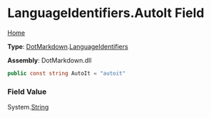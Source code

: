 # LanguageIdentifiers\.AutoIt Field

[Home](../../../README.md)

**Type**: [DotMarkdown](../../README.md)\.[LanguageIdentifiers](../README.md)

**Assembly**: DotMarkdown\.dll

```csharp
public const string AutoIt = "autoit"
```

### Field Value

System\.[String](https://docs.microsoft.com/en-us/dotnet/api/system.string)